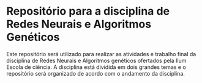 # Repositório para a disciplina de Redes Neurais e Algoritmos Genéticos

Este repositório será utilizado para realizar as atividades e trabalho final da disciplina de Redes Neurais e Algoritmos genéticos ofertados pela Ilum Escola de ciência. A disciplina está dividida em dois grandes temas e o repositório será organizado de acordo com o andamento da disciplina.
